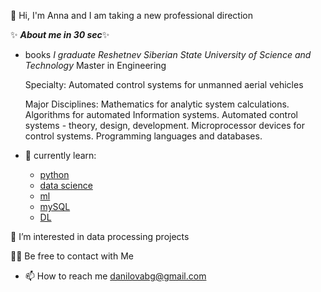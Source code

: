 👋 Hi, I'm Anna and I am taking a new professional direction

✨ ***About me in 30 sec***✨ 

* books *I graduate Reshetnev Siberian State University of Science and Technology*
    Master in Engineering

    Specialty: 
    Automated control systems for unmanned aerial vehicles

    Major Disciplines: 
    Mathematics for analytic system calculations. Algorithms for automated Information systems. Automated control systems - theory, design, development. Microprocessor devices for control systems. Programming languages and databases.

* 🌱 currently learn:
    * [python](https://softuni.bg/) 
    * [data science](https://skillfactory.ru/) 
    * [ml](https://skillfactory.ru/)  
    * [mySQL](https://softuni.bg/) 
    * [DL](https://mipt.ru/science/labs/innovation/projects/deep_learning_school)

👀 I’m interested in data processing projects

🙌🏻 Be free to contact with Me
* 📫 How to reach me danilovabg@gmail.com



